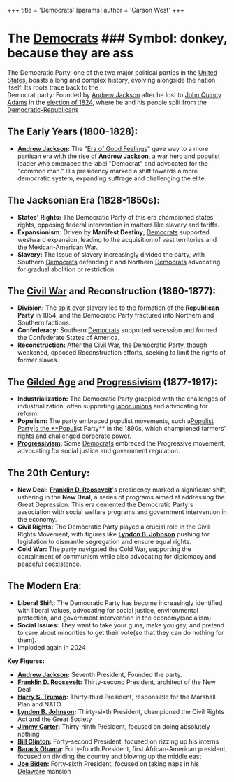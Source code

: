 +++
 title = 'Democrats'
[params]
	author = 'Carson West'
+++
# The [Democrats](./../democrats/) ### Symbol: donkey, because they are ass
The Democratic Party, one of the two major political parties in the [United States](./../united-states/), boasts a long and complex history, evolving alongside the nation itself. Its roots trace back to the \
Democrat party: Founded by [Andrew Jackson](./../andrew-jackson/) after he lost to [John Quincy Adams](./../john-quincy-adams/) in the [election of 1824](./../election-of-1824/), where he and his people split from the [Democratic-Republican](./../democratic-republican/)s


## **The Early Years (1800-1828):**

* **[Andrew Jackson](./../andrew-jackson/):** The "[Era of Good Feelings](./../era-of-good-feelings/)" gave way to a more partisan era with the rise of **[Andrew Jackson](./../andrew-jackson/)**, a war hero and populist leader who embraced the label "Democrat" and advocated for the "common man." His presidency marked a shift towards a more democratic system, expanding suffrage and challenging the elite.

## **The Jacksonian Era (1828-1850s):**

* **States' Rights:** The Democratic Party of this era championed states' rights, opposing federal intervention in matters like slavery and tariffs.
* **Expansionism:**  Driven by **Manifest Destiny**, [Democrats](./../democrats/) supported westward expansion, leading to the acquisition of vast territories and the Mexican-American War.
* **Slavery:** The issue of slavery increasingly divided the party, with Southern [Democrats](./../democrats/) defending it and Northern [Democrats](./../democrats/) advocating for gradual abolition or restriction.

## **The [Civil War](./../civil-war/) and Reconstruction (1860-1877):**

* **Division:** The split over slavery led to the formation of the **Republican Party** in 1854, and the Democratic Party fractured into Northern and Southern factions.
* **Confederacy:**  Southern [Democrats](./../democrats/) supported secession and formed the Confederate States of America.
* **Reconstruction:** After the [Civil War](./../civil-war/), the Democratic Party, though weakened, opposed Reconstruction efforts, seeking to limit the rights of former slaves.

## **The [Gilded Age](./../gilded-age/) and [Progressivism](./../progressivism/) (1877-1917):**

* **Industrialization:** The Democratic Party grappled with the challenges of industrialization, often supporting [labor unions](./../labor-unions/) and advocating for reform.
* **Populism:** The party embraced populist movements, such a[Populist Party|s the **Populi](./../populist-party|s-the-**populi/)st Party** in the 1890s, which championed farmers' rights and challenged corporate power.
* **[Progressivism](./../progressivism/):**  Some [Democrats](./../democrats/) embraced the Progressive movement, advocating for social justice and government regulation.

## **The 20th Century:**

* **New Deal:** **[Franklin D. Roosevelt](./../franklin-d.-roosevelt/)**'s presidency marked a significant shift, ushering in the **New Deal**, a series of programs aimed at addressing the Great Depression. This era cemented the Democratic Party's association with social welfare programs and government intervention in the economy.
* **Civil Rights:**  The Democratic Party played a crucial role in the Civil Rights Movement, with figures like **[Lyndon B. Johnson](./../lyndon-b.-johnson/)** pushing for legislation to dismantle segregation and ensure equal rights.
* **Cold War:**  The party navigated the Cold War, supporting the containment of communism while also advocating for diplomacy and peaceful coexistence.

## **The Modern Era:**

* **Liberal Shift:** The Democratic Party has become increasingly identified with liberal values, advocating for social justice, environmental protection, and government intervention in the economy(socialism).
* **Social Issues:** They want to take your guns, make you gay, and pretend to care about minorities to get their vote(so that they can do nothing for them).
* Imploded again in 2024

**Key Figures:**

* **[Andrew Jackson](./../andrew-jackson/):** Seventh President, Founded the party.
* **[Franklin D. Roosevelt](./../franklin-d.-roosevelt/):** Thirty-second President, architect of the New Deal
* **[Harry S. Truman](./../harry-s.-truman/):** Thirty-third President, responsible for the Marshall Plan and NATO
* **[Lyndon B. Johnson](./../lyndon-b.-johnson/):** Thirty-sixth President, championed the Civil Rights Act and the Great Society
* **[Jimmy Carter](./../jimmy-carter/):** Thirty-ninth President, focused on doing absolutely nothing
* **[Bill Clinton](./../bill-clinton/):** Forty-second President, focused on rizzing up his interns
* **[Barack Obama](./../barack-obama/):** Forty-fourth President, first African-American president, focused on dividing the country and blowing up the middle east
* **[Joe Biden](./../joe-biden/):** Forty-sixth President, focused on taking naps in his [Delaware](./../delaware/) mansion
